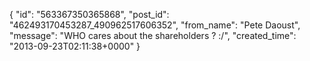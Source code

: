  {
   "id": "563367350365868",
   "post_id": "462493170453287_490962517606352",
   "from_name": "Pete Daoust",
   "message": "WHO cares about the shareholders ? :/",
   "created_time": "2013-09-23T02:11:38+0000"
 }
